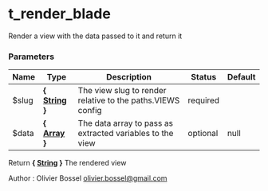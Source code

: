 # t_render_blade

Render a view with the data passed to it and return it



### Parameters
Name  |  Type  |  Description  |  Status  |  Default
------------  |  ------------  |  ------------  |  ------------  |  ------------
$slug  |  **{ [String](http://php.net/manual/en/language.types.string.php) }**  |  The view slug to render relative to the paths.VIEWS config  |  required  |
$data  |  **{ [Array](http://php.net/manual/en/language.types.array.php) }**  |  The data array to pass as extracted variables to the view  |  optional  |  null

Return **{ [String](http://php.net/manual/en/language.types.string.php) }** The rendered view

Author : Olivier Bossel [olivier.bossel@gmail.com](mailto:olivier.bossel@gmail.com)